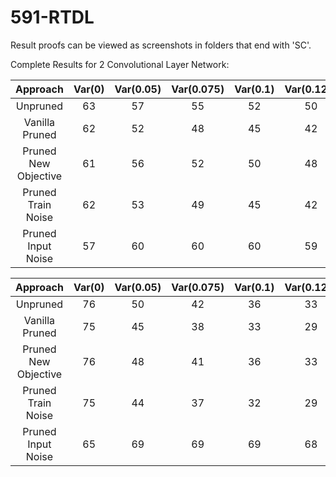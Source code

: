 # 591-RTDL

Result proofs can be viewed as screenshots in folders that end with 'SC'.

Complete Results for 2 Convolutional Layer Network:

| Approach | Var(0)    | Var(0.05)    | Var(0.075)    | Var(0.1)    | Var(0.125)    | Var(0.15)    | Var(0.2)    | Var(0.3)    | Var(0.4)    | Var(0.5)    | Var(0.6)    | Var(0.7)    |
| :---:   | :---: | :---: | :---: | :---: | :---: | :---: | :---: | :---: | :---: | :---: | :---: | :---: |
| Unpruned | 63   | 57   | 55   | 52   | 50   | 48   | 44   | 38   | 34   | 31   | 29   | 27   |
| Vanilla Pruned | 62   | 52   | 48   | 45   | 42   | 40   | 36   | 31   | 27   | 25   | 23   | 22   |
| Pruned New Objective | 61   | 56   | 52   | 50   | 48   | 45   | 41   | 36   | 33   | 30   | 28   | 26   |
| Pruned Train Noise | 62   | 53   | 49   | 45   | 42   | 39   | 35   | 30   | 27   | 24   | 23   | 21   |
| Pruned Input Noise | 57   | 60   | 60   | 60   | 59   | 57   | 55   | 50   | 45   | 41   | 37   | 34   |


| Approach | Var(0)    | Var(0.05)    | Var(0.075)    | Var(0.1)    | Var(0.125)    | Var(0.15)    | Var(0.2)    | Var(0.3)    | Var(0.4)    | Var(0.5)    |
| :---:   | :---: | :---: | :---: | :---: | :---: | :---: | :---: | :---: | :---: | :---:|
|Unpruned |76| 50| 42| 36| 33| 30| 27| 22| 20| 18|
| Vanilla Pruned | 75| 45| 38| 33| 29| 27| 23| 19| 18| 17|
| Pruned New Objective | 76| 48| 41| 36| 33| 30| 27| 22| 20| 18|
| Pruned Train Noise |75| 44| 37| 32| 29| 27| 24| 20| 19| 17|
| Pruned Input Noise |65| 69| 69| 69| 68| 67| 64| 58| 53| 48|
